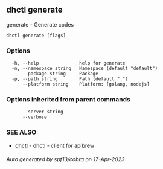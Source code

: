 ## dhctl generate

generate - Generate codes

```
dhctl generate [flags]
```

### Options

```
  -h, --help               help for generate
  -n, --namespace string   Namespace (default "default")
      --package string     Package
  -p, --path string        Path (default ".")
      --platform string    Platform: [golang, nodejs]
```

### Options inherited from parent commands

```
      --server string   
      --verbose         
```

### SEE ALSO

* [dhctl](dhctl.md)	 - dhctl - client for apibrew

###### Auto generated by spf13/cobra on 17-Apr-2023
